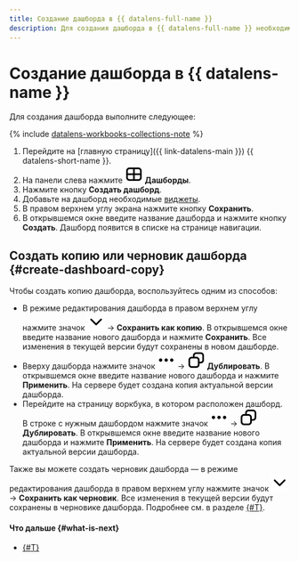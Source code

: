 ```yaml
---
title: Создание дашборда в {{ datalens-full-name }}
description: Для создания дашборда в {{ datalens-full-name }} необходимо на главной странице сервиса нажать Создать дашборд. В открывшемся окне введите название дашборда. Дашборд появится в списке на странице навигации.
---
```


# Создание дашборда в {{ datalens-name }}

Для создания дашборда выполните следующее:



{% include [datalens-workbooks-collections-note](../../../_includes/datalens/operations/datalens-workbooks-collections-note.md) %}


1. Перейдите на [главную страницу]({{ link-datalens-main }}) {{ datalens-short-name }}.
1. На панели слева нажмите ![image](../../../_assets/console-icons/layout-cells-large.svg) **Дашборды**.
1. Нажмите кнопку **Создать дашборд**.
1. Добавьте на дашборд необходимые [виджеты](../../dashboard/widget.md).
1. В правом верхнем углу экрана нажмите кнопку **Сохранить**.
1. В открывшемся окне введите название дашборда и нажмите кнопку **Создать**. Дашборд появится в списке на странице навигации.



## Создать копию или черновик дашборда {#create-dashboard-copy}

Чтобы создать копию дашборда, воспользуйтесь одним из способов:

* В режиме редактирования дашборда в правом верхнем углу нажмите значок ![image](../../../_assets/console-icons/chevron-down.svg) → **Сохранить как копию**. В открывшемся окне введите название нового дашборда и нажмите **Сохранить**. Все изменения в текущей версии будут сохранены в новом дашборде.
* Вверху дашборда нажмите значок ![image](../../../_assets/console-icons/ellipsis.svg) → ![image](../../../_assets/console-icons/copy.svg) **Дублировать**. В открывшемся окне введите название нового дашборда и нажмите **Применить**. На сервере будет создана копия актуальной версии дашборда.
* Перейдите на страницу воркбука, в котором расположен дашборд. В строке с нужным дашбордом нажмите значок ![image](../../../_assets/console-icons/ellipsis.svg) → ![image](../../../_assets/console-icons/copy.svg) **Дублировать**. В открывшемся окне введите название нового дашборда и нажмите **Применить**. На сервере будет создана копия актуальной версии дашборда.

Также вы можете создать черновик дашборда — в режиме редактирования дашборда в правом верхнем углу нажмите значок ![image](../../../_assets/console-icons/chevron-down.svg) → **Сохранить как черновик**. Все изменения в текущей версии будут сохранены в черновике дашборда. Подробнее см. в разделе [{#T}](../../dashboard/versioning.md).

#### Что дальше {#what-is-next}

* [{#T}](add-chart.md)
